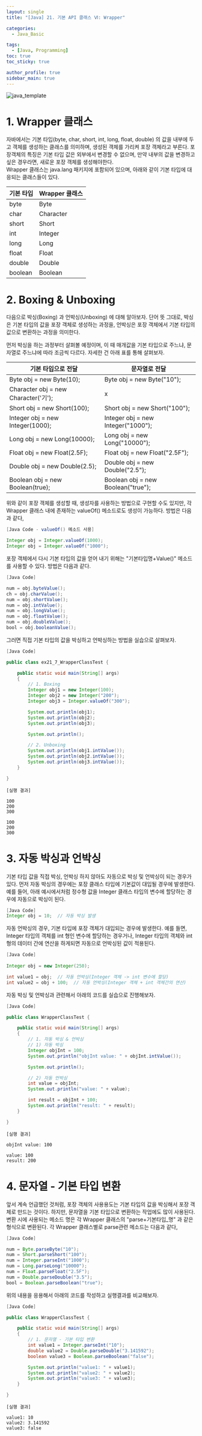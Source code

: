```yaml
---
layout: single
title: "[Java] 21. 기본 API 클래스 Ⅵ: Wrapper"

categories:
  - Java_Basic

tags:
  - [Java, Programming]
toc: true
toc_sticky: true

author_profile: true
sidebar_main: true
---
```


![java_template](/assets/images/blog_template/java.jpg)

# 1. Wrapper 클래스
자바에서는 기본 타입(byte, char, short, int, long, float, double) 의 값을 내부에 두고 객체를 생성하는 클래스를 의미하며, 생성된 객체를 가리켜 포장 객체라고 부른다.  포장객체의 특징은 기본 타입 값은 외부에서 변경할 수 없으며, 만약 내부의 값을 변경하고 싶은 경우라면, 새로운 포장 객체를 생성해야한다.<br>
Wrapper 클래스는 java.lang 패키지에 포함되어 있으며, 아래와 같이 기본 타입에 대응되는 클래스들이 있다.

|기본 타입|Wrapper 클래스|
|---|---|
|byte|Byte|
|char|Character|
|short|Short|
|int|Integer|
|long|Long|
|float|Float|
|double|Double|
|boolean|Boolean|

# 2. Boxing & Unboxing
다음으로 박싱(Boxing) 과 언박싱(Unboxing) 에 대해 알아보자. 단어 뜻 그대로, 박싱은 기본 타입의 값을 포장 객체로 생성하는 과정을, 언박싱은 포장 객체에서 기본 타입의 값으로 변환하는 과정을 의미한다.

먼저 박싱을 하는 과정부터 살펴볼 예정이며, 이 때 매개값을 기본 타입으로 주느냐, 문자열로 주느냐에 따라 조금씩 다르다. 자세한 건 아래 표를 통해 살펴보자.

|기본 타입으로 전달|문자열로 전달|
|---|---|
|Byte obj = new Byte(10);|Byte obj = new Byte("10");|
|Character obj = new Character('기');|x|
|Short obj = new Short(100);|Short obj = new Short("100");|
|Integer obj = new Integer(1000);|Integer obj = new Integer("1000");|
|Long obj = new Long(10000);|Long obj = new Long("10000");|
|Float obj = new Float(2.5F);|Float obj = new Float("2.5F");|
|Double obj = new Double(2.5);|Double obj = new Double("2.5");|
|Boolean obj = new Boolean(true);|Boolean obj = new Boolean("true");|

위와 같이 포장 객체를 생성할 때, 생성자를 사용하는 방법으로 구현할 수도 있지만, 각 Wrapper 클래스 내에 존재하는 valueOf() 메소드로도 생성이 가능하다. 방법은 다음과 같다,

```java
[Java Code - valueOf() 메소드 사용]

Integer obj = Integer.valueOf(1000);
Integer obj = Integer.valueOf("1000");

```

포장 객체에서 다시 기본 타입의 값을 얻어 내기 위해는 "기본타입명+Value()" 메소드를 사용할 수 있다. 방법은 다음과 같다.

```java
[Java Code]

num = obj.byteValue();
ch = obj.charValue();
num = obj.shortValue();
num = obj.intValue();
num = obj.longValue();
num = obj.floatValue();
num = obj.doubleValue();
bool = obj.booleanValue();

```

그러면 직접 기본 타입의 값을 박싱하고 언박싱하는 방법을 실습으로 살펴보자.

```java
[Java Code]

public class ex21_7_WrapperClassTest {

    public static void main(String[] args)
    {
        // 1. Boxing
        Integer obj1 = new Integer(100);
        Integer obj2 = new Integer("200");
        Integer obj3 = Integer.valueOf("300");

        System.out.println(obj1);
        System.out.println(obj2);
        System.out.println(obj3);

        System.out.println();

        // 2. Unboxing
        System.out.println(obj1.intValue());
        System.out.println(obj2.intValue());
        System.out.println(obj3.intValue());
    }

}
```

```text
[실행 결과]

100
200
300

100
200
300
```

# 3. 자동 박싱과 언박싱
기본 타입 값을 직접 박싱, 언박싱 하지 않아도 자동으로 박싱 및 언박싱이 되는 경우가 있다. 먼저 자동 박싱의 경우에는 포장 클래스 타입에 기본값이 대입될 경우에 발생한다. 예를 들어, 아래 예시에서처럼 정수형 값을 Integer 클래스 타입의 변수에 할당하는 경우에 자동으로 박싱이 된다.

```java
[Java Code]
Integer obj = 10;  // 자동 박싱 발생
```

자동 언박싱의 경우, 기본 타입에 포장 객체가 대입되는 경우에 발생한다. 예를 들면, Integer 타입의 객체를 int 형인 변수에 할당하는 경우거나, Integer 타입의 객체와 int형의 데이터 간에 연산을 하게되면 자동으로 언박싱된 값이 적용된다.

```java
[Java Code]
        
Integer obj = new Integer(250);

int value1 = obj;  // 자동 언박싱(Integer 객체 -> int 변수에 할당)
int value2 = obj + 100;  // 자동 언박싱(Integer 객체 + int 객체간의 연산)
```

자동 박싱 및 언박싱과 관련해서 아래의 코드를 실습으로 진행해보자.

```java
[Java Code]

public class WrapperClassTest {

    public static void main(String[] args)
    {
        // 1. 자동 박싱 & 언박싱
        // 1) 자동 박싱
        Integer objInt = 100;
        System.out.println("objInt value: " + objInt.intValue());

        System.out.println();

        // 2) 자동 언박싱
        int value = objInt;
        System.out.println("value: " + value);

        int result = objInt + 100;
        System.out.println("result: " + result);
    }

}
```

```text
[실행 결과]

objInt value: 100

value: 100
result: 200
```

# 4. 문자열 - 기본 타입 변환
앞서 계속 언급했던 것처럼, 포장 객체의 사용용도는 기본 타입의 값을 박싱해서 포장 객체로 만드는 것이다. 하지만, 문자열을 기본 타입으로 변환하는 작업에도 많이 사용된다.<br>
변환 시에 사용되는 메소드 명은 각 Wrapper 클래스의 "parse+기본타입_명" 과 같은 형식으로 변환된다. 각 Wrapper 클래스별로 parse관련 메소드는 다음과 같다,

```java
[Java Code]

num = Byte.parseByte("10");
num = Short.parseShort("100");
num = Integer.parseInt("1000");
num = Long.parseLong("10000");
num = Float.parseFloat("2.5F");
num = Double.parseDouble("3.5");
bool = Boolean.parseBoolean("true");

```

위의 내용을 응용해서 아래의 코드를 작성하고 실행결과를 비교해보자.

```java
[Java Code]

public class WrapperClassTest {

    public static void main(String[] args)
    {
        // 1. 문자열 - 기본 타입 변환
        int value1 = Integer.parseInt("10");
        double value2 = Double.parseDouble("3.141592");
        boolean value3 = Boolean.parseBoolean("false");

        System.out.println("value1: " + value1);
        System.out.println("value2: " + value2);
        System.out.println("value3: " + value3);
    }

}
```

```text
[실행 결과]

value1: 10
value2: 3.141592
value3: false
```
